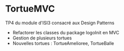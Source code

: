 # TortueMVC
TP4 du module d'ISI3 consacré aux Design Patterns

* Refactorer les classes du package logoInit en MVC
* Gestion de plusieurs tortues
* Nouvelles tortues : TortueAmelioree, TortueBalle
